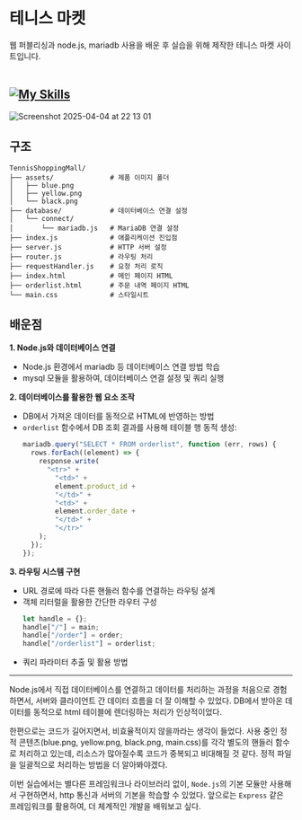 # 테니스 마켓

웹 퍼블리싱과 node.js, mariadb 사용을 배운 후 실습을 위해 제작한 테니스 마켓 사이트입니다.
<br><br>

## [![My Skills](https://skillicons.dev/icons?i=html,css,javascript,nodejs,mysql)](https://skillicons.dev)

![Screenshot 2025-04-04 at 22 13 01](https://github.com/user-attachments/assets/bfe5f216-f764-483f-a9bb-4f9c0d9b1f2a)

## 구조

```
TennisShoppingMall/
├── assets/              # 제품 이미지 폴더
│   ├── blue.png
│   ├── yellow.png
│   └── black.png
├── database/            # 데이터베이스 연결 설정
│   └── connect/
│       └── mariadb.js   # MariaDB 연결 설정
├── index.js             # 애플리케이션 진입점
├── server.js            # HTTP 서버 설정
├── router.js            # 라우팅 처리
├── requestHandler.js    # 요청 처리 로직
├── index.html           # 메인 페이지 HTML
├── orderlist.html       # 주문 내역 페이지 HTML
└── main.css             # 스타일시트
```

## 배운점

**1. Node.js와 데이터베이스 연결**

- Node.js 환경에서 mariadb 등 데이터베이스 연결 방법 학습
- mysql 모듈을 활용하여, 데이터베이스 연결 설정 및 쿼리 실행

**2. 데이터베이스를 활용한 웹 요소 조작**

- DB에서 가져온 데이터를 동적으로 HTML에 반영하는 방법
- `orderlist` 함수에서 DB 조회 결과를 사용해 테이블 행 동적 생성:
  ```javascript
  mariadb.query("SELECT * FROM orderlist", function (err, rows) {
    rows.forEach((element) => {
      response.write(
        "<tr>" +
          "<td>" +
          element.product_id +
          "</td>" +
          "<td>" +
          element.order_date +
          "</td>" +
          "</tr>"
      );
    });
  });
  ```

**3. 라우팅 시스템 구현**

- URL 경로에 따라 다른 핸들러 함수를 연결하는 라우팅 설계
- 객체 리터럴을 활용한 간단한 라우터 구성
  ```javascript
  let handle = {};
  handle["/"] = main;
  handle["/order"] = order;
  handle["/orderlist"] = orderlist;
  ```
- 쿼리 파라미터 추출 및 활용 방법

---

Node.js에서 직접 데이터베이스를 연결하고 데이터를 처리하는 과정을 처음으로 경험하면서, 서버와 클라이언트 간 데이터 흐름을 더 잘 이해할 수 있었다.
DB에서 받아온 데이터를 동적으로 html 테이블에 렌더링하는 처리가 인상적이었다.

한편으로는 코드가 길어지면서, 비효율적이지 않을까라는 생각이 들었다. 사용 중인 정적 콘텐츠(blue.png, yellow.png, black.png, main.css)를 각각 별도의 핸들러 함수로
처리하고 있는데, 리소스가 많아질수록 코드가 중복되고 비대해질 것 같다. 정적 파일을 일괄적으로 처리하는 방법을 더 알아봐야겠다.

이번 실습에서는 별다른 프레임워크나 라이브러리 없이, `Node.js`의 기본 모듈만 사용해서 구현하면서, http 통신과 서버의 기본을 학습할 수 있었다.
앞으로는 `Express` 같은 프레임워크를 활용하여, 더 체계적인 개발을 배워보고 싶다.
